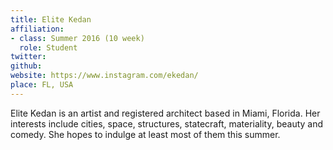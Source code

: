 ```yaml
---
title: Elite Kedan
affiliation:
- class: Summer 2016 (10 week)
  role: Student
twitter: 
github: 
website: https://www.instagram.com/ekedan/
place: FL, USA
---
```

Elite Kedan is an artist and registered architect based in Miami, Florida. Her interests include cities, space, structures, statecraft, materiality, beauty and comedy. She hopes to indulge at least most of them this summer.